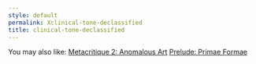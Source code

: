 ```yaml
---
style: default
permalink: Xclinical-tone-declassified
title: clinical-tone-declassified
---
```

You may also like:
[Metacritique 2: Anomalous Art](http://scp-wiki.net/metacritique-two)
[Prelude: Primae Formae](http://scp-wiki.net/primae-formae)